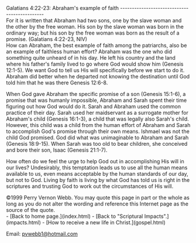  <head> <title>(PVW) Galatians 4:22-23: Abraham's example of faith</title> <meta content="IE=9" http-equiv="X-UA-Compatible"></meta> <link href="css/page_style.css" rel="stylesheet" type="text/css"></link> </head><body><div class="page_style"> Galatians 4:22-23: Abraham's example of faith
---------------------------------------------

<div class="p">For it is written that Abraham had two sons, one by the slave woman and the other by the free woman. His son by the slave woman was born in the ordinary way; but his son by the free woman was born as the result of a promise. (Galatians 4:22-23, NIV)

</div>How can Abraham, the best example of faith among the patriarchs, also be an example of faithless human effort? Abraham was the one who did something quite unheard of in his day. He left his country and the land where his father's family lived to go where God would show him (Genesis 12:1-5). We want God to tell us His will specifically before we start to do it. Abraham did better when he departed not knowing the destination until God told him that he was there Genesis 12:6-8.

When God gave Abraham the specific promise of a son (Genesis 15:1-6), a promise that was humanly impossible, Abraham and Sarah spent their time figuring out how God would do it. Sarah and Abraham used the common practice of their day. Sarah used her maidservant as a surrogate mother for Abraham's child (Genesis 16:1-3), a child that was legally also Sarah's child. However, this child was a child from the human effort of Abraham and Sarah to accomplish God's promise through their own means. Ishmael was not the child God promised. God did what was unimaginable to Abraham and Sarah (Genesis 18:9-15). When Sarah was too old to bear children, she conceived and bore their son, Isaac (Genesis 21:1-7).

How often do we feel the urge to help God out in accomplishing His will in our lives? Undesirably, this temptation leads us to use all the human means available to us, even means acceptable by the human standards of our day, but not to God. Living by faith is living by what God has told us is right in the scriptures and trusting God to work out the circumstances of His will.

<div class="copy">©1999 Perry Vernon Webb. You may quote this page in part or the whole as long as you do not alter the wording and reference this Internet page as the source of the quote.</div>  </div>- [Back to home page.](index.html)
- [Back to "Scriptural Impacts".](impacts.html)
- [How to receive a new life in Christ.](gospel.html)

Email: [pvwebb1@hotmail.com](mailto:pvwebb1@hotmail.com)

